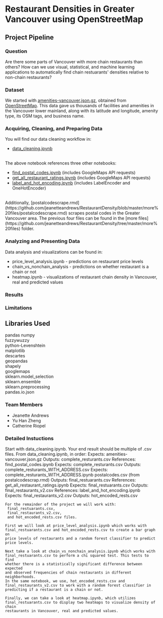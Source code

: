 # Restaurant Densities in Greater Vancouver using OpenStreetMap

## Project Pipeline

### Question
Are there some parts of Vancouver with more chain restaurants than others? How can we use visual, statistical, and machine learning applications to automatically find chain restuarants' densities relative to non-chain restaurants?

### Dataset
We started with [amenities-vancouver.json.gz](https://github.com/jeanetteandrews/RestaurantDensity/blob/master/amenities-vancouver.json.gz), obtained from [OpenStreetMap](www.openstreetmap.org). This data gave us thousands of facilities and amenities in the Vancouver lower mainland, along with its latitude and longitude, amenity type, its OSM tags, and business name.

### Acquiring, Cleaning, and Preparing Data
You will find our data cleaning workflow in:
* [data_cleaning.ipynb](https://github.com/jeanetteandrews/RestaurantDensity/blob/master/data_cleaning.ipynb) <br />
<br />
The above notebook references three other notebooks:

* [find_postal_codes.ipynb](https://github.com/jeanetteandrews/RestaurantDensity/blob/master/more%20files/find_postal_codes.ipynb) (includes GoogleMaps API requests)
* [get_all_restaurant_ratings.ipynb](https://github.com/jeanetteandrews/RestaurantDensity/blob/master/more%20files/get_all_restaurant_ratings.ipynb) (includes GoogleMaps API requests)
* [label_and_hot_encoding.ipynb](https://github.com/jeanetteandrews/RestaurantDensity/blob/master/more%20files/label_and_hot_encoding.ipynb) (includes LabelEncoder and OneHotEncoder)
<br />
Additionally, [postalcodescrape.rmd](https://github.com/jeanetteandrews/RestaurantDensity/blob/master/more%20files/postalcodescrape.rmd) scrapes postal codes in the Greater Vancouver area.
The previous four files can be found in the [more files](https://github.com/jeanetteandrews/RestaurantDensity/tree/master/more%20files) folder.
      
### Analyzing and Presenting Data
Data analysis and visualizations can be found in:
* price_level_analysis.ipynb 	   - predictions on restaurant price levels
* chain_vs_nonchain_analysis 	   - predictions on whether restaurant is a chain or not
* heatmap.ipynb                    - visualizations of restaurant chain density in Vancouver, real and predicted values

### Results

### Limitations

## Libraries Used  
pandas
numpy  
fuzzywuzzy  
python-Levenshtein  
matplotlib  
descartes  
geopandas  
shapely  
googlemaps  
sklearn.model_selection  
sklearn.ensemble  
sklearn.preprocessing  
pandas.io.json  

### Team Members
* Jeanette Andrews
* Yu Han Zheng
* Catherine Riopel
										 
### Detailed Instuctions
Start with data_cleaning.ipynb. Your end result should be multiple of .csv files. 
	From data_cleaning.ipynb, in order:
	  Expects: amenities-vancouver.json.gz
	  Outputs: complete_resturants.csv
	  References: find_postal_codes.ipynb
		Expects: complete_resturants.csv
		Outputs: complete_resturants_WITH_ADDRESS.csv
	  Expects: complete_resturants_WITH_ADDRESS.ipynb
	           postalcodes.csv (from postalcodescrap.rmd)
	  Outputs: final_restuarants.csv
	  References: get_all_restaurant_ratings.ipynb
	    Expects: final_restuarants.csv
		Outputs: final_restaurants_v2.csv
	  References: label_and_hot_encoding.ipynb
	    Expects: final_restaurants_v2.csv
		Outputs: hot_encoded_rests.csv
	  
	For the remainder of the project we will work with: 
	 final_restuarants.csv, 
	 final_restaurants_v2.csv,
	 and hot_encoded_rests.csv files.
	 
	First we will look at price_level_analysis.ipynb which works with
	final_restuarants.csv and hot_encoded_rests.csv to create a bar graph on
	price levels of restaurants and a random forest classifier to predict
	price levels.
	
	Next take a look at chain_vs_nonchain_analysis.ipynb which works with
	final_restuarants.csv to perform a chi squared test. This tests to find
	whether there is a statistically significant difference between expected
	and observed frequencies of chain restaurants in different neighborhoods.
	In the same notebook, we use, hot_encoded_rests.csv and 
	final_restaurants_v2.csv to work with a random forest classifier in 
	predicting if a restaurant is a chain or not.
	
	Finally, we can take a look at heatmap.ipynb, which utilizes 
	final_restuarants.csv to display two heatmaps to visualize density of chain
	restaurants in Vancouver, real and predicted values.
	
